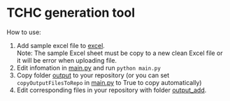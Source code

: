 # TCHC generation tool
How to use:
1. Add sample excel file to [excel](./excel).<br />
    Note: The sample Excel sheet must be copy to a new clean Excel file or it will be error when uploading file.
2. Edit infomation in [main.py](./main.py) and run `python main.py`
3. Copy folder [output](./output) to your repository (or you can set `copyOutputFilesToRepo` in [main.py](./main.py) to True to copy automatically)
4. Edit corresponding files in your repository with folder [output_add](./output_add).